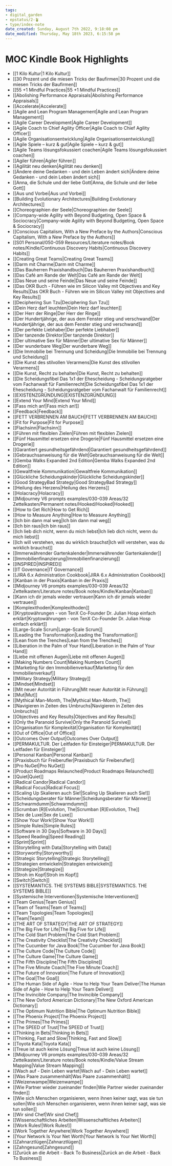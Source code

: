 ```yaml
---
tags: 
- digital_garden
- epstatus/2-🪴
- type/index-note
date_created: Sunday, August 7th 2022, 9:18:08 pm
date_modified: Thursday, May 18th 2023, 6:15:58 pm
---
```

# MOC Kindle Book Highlights

 - [[1 Kilo Kultur|1 Kilo Kultur]]
 - [[30 Prozent und die miesen Tricks der Baufirmen|30 Prozent und die miesen Tricks der Baufirmen]]
 - [[55 +1 Mindful Practices|55 +1 Mindful Practices]]
 - [[Abolishing Performance Appraisals|Abolishing Performance Appraisals]]
 - [[Accelerate|Accelerate]]
 - [[Agile and Lean Program Management|Agile and Lean Program Management]]
 - [[Agile Career Development|Agile Career Development]]
 - [[Agile Coach to Chief Agility Officer|Agile Coach to Chief Agility Officer]]
 - [[Agile Organisationsentwicklung|Agile Organisationsentwicklung]]
 - [[Agile Spiele – kurz & gut|Agile Spiele – kurz & gut]]
 - [[Agile Teams lösungsfokussiert coachen|Agile Teams lösungsfokussiert coachen]]
 - [[Agiler führen|Agiler führen]]
 - [[Agilität neu denken|Agilität neu denken]]
 - [[Ändere deine Gedanken - und dein Leben ändert sich|Ändere deine Gedanken - und dein Leben ändert sich]]
 - [[Anna, die Schule und der liebe Gott|Anna, die Schule und der liebe Gott]]
 - [[Aus und Vorbei|Aus und Vorbei]]
 - [[Building Evolutionary Architectures|Building Evolutionary Architectures]]
 - [[Choreographien der Seele|Choreographien der Seele]]
 - [[Company-wide Agility with Beyond Budgeting, Open Space & Sociocracy|Company-wide Agility with Beyond Budgeting, Open Space & Sociocracy]]
 - [[Conscious Capitalism, With a New Preface by the Authors|Conscious Capitalism, With a New Preface by the Authors]]
 - [[S01 Personal/050-059 Resources/Literature notes/Book notes/Kindle/Continuous Discovery Habits|Continuous Discovery Habits]]
 - [[Creating Great Teams|Creating Great Teams]]
 - [[Darm mit Charme|Darm mit Charme]]
 - [[Das Bauherren Praxishandbuch|Das Bauherren Praxishandbuch]]
 - [[Das Café am Rande der Welt|Das Café am Rande der Welt]]
 - [[Das Neue und seine Feinde|Das Neue und seine Feinde]]
 - [[Das OKR Buch - Führen wie im Silicon Valley mit Objectives and Key Results|Das OKR Buch - Führen wie im Silicon Valley mit Objectives and Key Results]]
 - [[Deciphering Sun Tzu|Deciphering Sun Tzu]]
 - [[Dein Herz darf leuchten|Dein Herz darf leuchten]]
 - [[Der Herr der Ringe|Der Herr der Ringe]]
 - [[Der Hundertjährige, der aus dem Fenster stieg und verschwand|Der Hundertjährige, der aus dem Fenster stieg und verschwand]]
 - [[Der perfekte Liebhaber|Der perfekte Liebhaber]]
 - [[Der tanzende Direktor|Der tanzende Direktor]]
 - [[Der ultimative Sex für Männer|Der ultimative Sex für Männer]]
 - [[Der wunderbare Weg|Der wunderbare Weg]]
 - [[Die Immobilie bei Trennung und Scheidung|Die Immobilie bei Trennung und Scheidung]]
 - [[Die Kunst des stilvollen Verarmens|Die Kunst des stilvollen Verarmens]]
 - [[Die Kunst, Recht zu behalten|Die Kunst, Recht zu behalten]]
 - [[Die Scheidungsfibel  Das 1x1 der Ehescheidung - Scheidungsratgeber vom Fachanwalt für Familienrecht|Die Scheidungsfibel  Das 1x1 der Ehescheidung - Scheidungsratgeber vom Fachanwalt für Familienrecht]]
 - [[EXISTENZGRÜNDUNG|EXISTENZGRÜNDUNG]]
 - [[Extend Your Mind|Extend Your Mind]]
 - [[Fass mich an!|Fass mich an!]]
 - [[Feedback|Feedback]]
 - [[FETT VERBRENNEN AM BAUCH|FETT VERBRENNEN AM BAUCH]]
 - [[Fit for Purpose|Fit for Purpose]]
 - [[Flachsinn|Flachsinn]]
 - [[Führen mit flexiblen Zielen|Führen mit flexiblen Zielen]]
 - [[Fünf Hausmittel ersetzen eine Drogerie|Fünf Hausmittel ersetzen eine Drogerie]]
 - [[Garantiert gesundheitsgefährdend|Garantiert gesundheitsgefährdend]]
 - [[Gebrauchsanweisung für die Welt|Gebrauchsanweisung für die Welt]]
 - [[Gemba Walks Expanded 2nd Edition|Gemba Walks Expanded 2nd Edition]]
 - [[Gewaltfreie Kommunikation|Gewaltfreie Kommunikation]]
 - [[Glückliche Scheidungskinder|Glückliche Scheidungskinder]]
 - [[Good StrategyBad Strategy|Good StrategyBad Strategy]]
 - [[Heilung des Herzens|Heilung des Herzens]]
 - [[Holacracy|Holacracy]]
 - [[Midjourney V6 prompts examples/030-039 Areas/32 Zettelkasten/Permanent notes/Hooked/Hooked|Hooked]]
 - [[How to Get Rich|How to Get Rich]]
 - [[How to Measure Anything|How to Measure Anything]]
 - [[Ich bin dann mal weg|Ich bin dann mal weg]]
 - [[Ich bin raus|Ich bin raus]]
 - [[Ich lieb dich nicht, wenn du mich liebst|Ich lieb dich nicht, wenn du mich liebst]]
 - [[Ich will verstehen, was du wirklich brauchst|Ich will verstehen, was du wirklich brauchst]]
 - [[Immerwährender Gartenkalender|Immerwährender Gartenkalender]]
 - [[Immobilienfinanzierung|Immobilienfinanzierung]]
 - [[INSPIRED|INSPIRED]]
 - [[IT Governance|IT Governance]]
 - [[JIRA 6.x Administration Cookbook|JIRA 6.x Administration Cookbook]]
 - [[Kanban in der Praxis|Kanban in der Praxis]]
 - [[Midjourney V6 prompts examples/030-039 Areas/32 Zettelkasten/Literature notes/Book notes/Kindle/Kanban|Kanban]]
 - [[Kann ich dir jemals wieder vertrauen|Kann ich dir jemals wieder vertrauen]]
 - [[Komplexithoden|Komplexithoden]]
 - [[Kryptowährungen - von TenX Co-Founder Dr. Julian Hosp einfach erklärt|Kryptowährungen - von TenX Co-Founder Dr. Julian Hosp einfach erklärt]]
 - [[Large-Scale Scrum|Large-Scale Scrum]]
 - [[Leading the Transformation|Leading the Transformation]]
 - [[Lean from the Trenches|Lean from the Trenches]]
 - [[Liberation in the Palm of Your Hand|Liberation in the Palm of Your Hand]]
 - [[Liebe mit offenen Augen|Liebe mit offenen Augen]]
 - [[Making Numbers Count|Making Numbers Count]]
 - [[Marketing für den Immobilienverkauf|Marketing für den Immobilienverkauf]]
 - [[Military Strategy|Military Strategy]]
 - [[Mindset|Mindset]]
 - [[Mit neuer Autorität in Führung|Mit neuer Autorität in Führung]]
 - [[Mut|Mut]]
 - [[Mythical Man-Month, The|Mythical Man-Month, The]]
 - [[Navigieren in Zeiten des Umbruchs|Navigieren in Zeiten des Umbruchs]]
 - [[Objectives and Key Results|Objectives and Key Results]]
 - [[Only the Paranoid Survive|Only the Paranoid Survive]]
 - [[Organisation für Komplexität|Organisation für Komplexität]]
 - [[Out of Office|Out of Office]]
 - [[Outcomes Over Output|Outcomes Over Output]]
 - [[PERMAKULTUR. Der Leitfaden für Einsteiger|PERMAKULTUR. Der Leitfaden für Einsteiger]]
 - [[Personal Kanban|Personal Kanban]]
 - [[Praxisbuch für Freiberufler|Praxisbuch für Freiberufler]]
 - [[Pro NuGet|Pro NuGet]]
 - [[Product Roadmaps Relaunched|Product Roadmaps Relaunched]]
 - [[Quiet|Quiet]]
 - [[Radical Candor|Radical Candor]]
 - [[Radical Focus|Radical Focus]]
 - [[Scaling Up Skalieren auch Sie!|Scaling Up Skalieren auch Sie!]]
 - [[Scheidungsberater für Männer|Scheidungsberater für Männer]]
 - [[Schwarmdumm|Schwarmdumm]]
 - [[Scrumban [R]Evolution, The|Scrumban [R]Evolution, The]]
 - [[Sex de Luxe|Sex de Luxe]]
 - [[Show Your Work!|Show Your Work!]]
 - [[Simple Rules|Simple Rules]]
 - [[Software in 30 Days|Software in 30 Days]]
 - [[Speed Reading|Speed Reading]]
 - [[Sprint|Sprint]]
 - [[Storytelling with Data|Storytelling with Data]]
 - [[Storyworthy|Storyworthy]]
 - [[Strategic Storytelling|Strategic Storytelling]]
 - [[Strategien entwickeln|Strategien entwickeln]]
 - [[Strategize|Strategize]]
 - [[Stroh im Kopf|Stroh im Kopf]]
 - [[Switch|Switch]]
 - [[SYSTEMANTICS. THE SYSTEMS BIBLE|SYSTEMANTICS. THE SYSTEMS BIBLE]]
 - [[Systemische Interventionen|Systemische Interventionen]]
 - [[Team Genius|Team Genius]]
 - [[Team of Teams|Team of Teams]]
 - [[Team Topologies|Team Topologies]]
 - [[Team|Team]]
 - [[THE ART OF STRATEGY|THE ART OF STRATEGY]]
 - [[The Big Five for Life|The Big Five for Life]]
 - [[The Cold Start Problem|The Cold Start Problem]]
 - [[The Creativity Checklist|The Creativity Checklist]]
 - [[The Cucumber for Java Book|The Cucumber for Java Book]]
 - [[The Culture Code|The Culture Code]]
 - [[The Culture Game|The Culture Game]]
 - [[The Fifth Discipline|The Fifth Discipline]]
 - [[The Five Minute Coach|The Five Minute Coach]]
 - [[The Future of Innovation|The Future of Innovation]]
 - [[The Goal|The Goal]]
 - [[The Human Side of Agile - How to Help Your Team Deliver|The Human Side of Agile - How to Help Your Team Deliver]]
 - [[The Invincible Company|The Invincible Company]]
 - [[The New Oxford American Dictionary|The New Oxford American Dictionary]]
 - [[The Optimum Nutrition Bible|The Optimum Nutrition Bible]]
 - [[The Phoenix Project|The Phoenix Project]]
 - [[The Primes|The Primes]]
 - [[The SPEED of Trust|The SPEED of Trust]]
 - [[Thinking in Bets|Thinking in Bets]]
 - [[Thinking, Fast and Slow|Thinking, Fast and Slow]]
 - [[Toyota Kata|Toyota Kata]]
 - [[Treue ist auch keine Lösung|Treue ist auch keine Lösung]]
 - [[Midjourney V6 prompts examples/030-039 Areas/32 Zettelkasten/Literature notes/Book notes/Kindle/Value Stream Mapping|Value Stream Mapping]]
 - [[Wach auf - Dein Leben wartet|Wach auf - Dein Leben wartet]]
 - [[Was Paare zusammenhält|Was Paare zusammenhält]]
 - [[Weizenwampe|Weizenwampe]]
 - [[Wie Partner wieder zueinander finden|Wie Partner wieder zueinander finden]]
 - [[Wie sich Menschen organisieren, wenn ihnen keiner sagt, was sie tun sollen|Wie sich Menschen organisieren, wenn ihnen keiner sagt, was sie tun sollen]]
 - [[Wir sind Chef|Wir sind Chef]]
 - [[Wissenschaftliches Arbeiten|Wissenschaftliches Arbeiten]]
 - [[Work Rules!|Work Rules!]]
 - [[Work Together Anywhere|Work Together Anywhere]]
 - [[Your Network Is Your Net Worth|Your Network Is Your Net Worth]]
 - [[Zahnarztlügen|Zahnarztlügen]]
 - [[Zahngesund|Zahngesund]]
 - [[Zurück an die Arbeit - Back To Business|Zurück an die Arbeit - Back To Business]]
